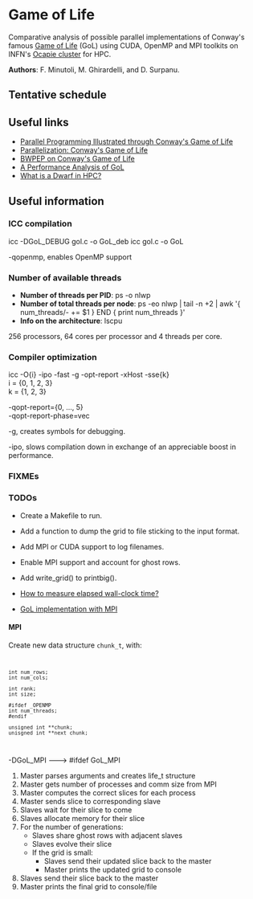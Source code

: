 # Game of Life

Comparative analysis of possible parallel implementations of Conway's famous [Game of Life](https://en.wikipedia.org/wiki/Conway%27s_Game_of_Life) (GoL) using CUDA, OpenMP and MPI toolkits on INFN's [Ocapie cluster](https://web.ge.infn.it/calcolo/joomla/2-uncategorised/106-farm-hpc-ocapie) for HPC.

**Authors**: F. Minutoli, M. Ghirardelli, and D. Surpanu.

## Tentative schedule

## Useful links

- [Parallel Programming Illustrated through Conway's Game of Life](https://tcpp.cs.gsu.edu/curriculum/?q=system/files/ch10.pdf)
- [Parallelization: Conway's Game of Life](http://www.shodor.org/media/content/petascale/materials/UPModules/GameOfLife/Life_Module_Document_pdf.pdf)
- [BWPEP on Conway's Game of Life](http://shodor.org/petascale/materials/UPModules/exercises/Game_of_Life/)
- [A Performance Analysis of GoL](https://arxiv.org/pdf/1209.4408.pdf)
- [What is a Dwarf in HPC?](https://www5.in.tum.de/lehre/vorlesungen/hpc/WS15/structured.pdf)

<!-- TODO: Specify the input file format -->

## Useful information

### ICC compilation

icc -DGoL_DEBUG gol.c -o GoL_deb
icc gol.c -o GoL

-qopenmp, enables OpenMP support

### Number of available threads

- **Number of threads per PID**: ps -o nlwp <pid>
- **Number of total threads per node**: ps -eo nlwp | tail -n +2 | awk '{ num_threads/- += $1 } END { print num_threads }'
- **Info on the architecture**: lscpu

256 processors, 64 cores per processor and 4 threads per core.

### Compiler optimization

icc -O{i} -ipo -fast -g -opt-report -xHost -sse{k}  
i = {0, 1, 2, 3}  
k = {1, 2, 3}

-qopt-report={0, ..., 5}  
-qopt-report-phase=vec

-g, creates symbols for debugging.

-ipo, slows compilation down in exchange of an appreciable boost in performance.

### FIXMEs

### TODOs

- Create a Makefile to run.

- Add a function to dump the grid to file sticking to the input format.
- Add MPI or CUDA support to log filenames.
  
- Enable MPI support and account for ghost rows.

- Add write_grid() to printbig().

- [How to measure elapsed wall-clock time?](https://stackoverflow.com/questions/12392278/measure-time-in-linux-time-vs-clock-vs-getrusage-vs-clock-gettime-vs-gettimeof)

- [GoL implementation with MPI](https://github.com/freetonik/MPI-life)

#### MPI

Create new data structure <code>chunk_t</code>, with:  
<code>

    int num_rows;
    int num_cols;

    int rank;
    int size;

    #ifdef _OPENMP
    int num_threads;
    #endif

    unsigned int **chunk;
    unisgned int **next_chunk;
    
</code>  

-DGoL_MPI ---> #ifdef GoL_MPI  

1. Master parses arguments and creates life_t structure
2. Master gets number of processes and comm size from MPI
3. Master computes the correct slices for each process
4. Master sends slice to corresponding slave
5. Slaves wait for their slice to come
6. Slaves allocate memory for their slice
7. For the number of generations:
    - Slaves share ghost rows with adjacent slaves
    - Slaves evolve their slice
    - If the grid is small:
        - Slaves send their updated slice back to the master
        - Master prints the updated grid to console
8. Slaves send their slice back to the master
9. Master prints the final grid to console/file
